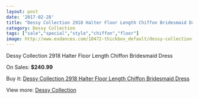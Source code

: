 ```yaml
---
layout: post
date: '2017-02-28'
title: "Dessy Collection 2918 Halter Floor Length Chiffon Bridesmaid Dress"
category: Dessy Collection
tags: ["sale","special","style","chiffon","floor"]
image: http://www.eudances.com/10472-thickbox_default/dessy-collection-2918-halter-floor-length-chiffon-bridesmaid-dress.jpg
---
```

Dessy Collection 2918 Halter Floor Length Chiffon Bridesmaid Dress

On Sales: **$240.99**
<a href="https://www.eudances.com/en/dessy-collection/3405-dessy-collection-2918-halter-floor-length-chiffon-bridesmaid-dress.html"><amp-img layout="responsive" width="600" height="600" src="//www.eudances.com/10472-thickbox_default/dessy-collection-2918-halter-floor-length-chiffon-bridesmaid-dress.jpg" alt="Dessy Collection 2918 Halter Floor Length Chiffon Bridesmaid Dress 0" /></a>
<a href="https://www.eudances.com/en/dessy-collection/3405-dessy-collection-2918-halter-floor-length-chiffon-bridesmaid-dress.html"><amp-img layout="responsive" width="600" height="600" src="//www.eudances.com/10475-thickbox_default/dessy-collection-2918-halter-floor-length-chiffon-bridesmaid-dress.jpg" alt="Dessy Collection 2918 Halter Floor Length Chiffon Bridesmaid Dress 1" /></a>
<a href="https://www.eudances.com/en/dessy-collection/3405-dessy-collection-2918-halter-floor-length-chiffon-bridesmaid-dress.html"><amp-img layout="responsive" width="600" height="600" src="//www.eudances.com/10474-thickbox_default/dessy-collection-2918-halter-floor-length-chiffon-bridesmaid-dress.jpg" alt="Dessy Collection 2918 Halter Floor Length Chiffon Bridesmaid Dress 2" /></a>
<a href="https://www.eudances.com/en/dessy-collection/3405-dessy-collection-2918-halter-floor-length-chiffon-bridesmaid-dress.html"><amp-img layout="responsive" width="600" height="600" src="//www.eudances.com/10473-thickbox_default/dessy-collection-2918-halter-floor-length-chiffon-bridesmaid-dress.jpg" alt="Dessy Collection 2918 Halter Floor Length Chiffon Bridesmaid Dress 3" /></a>

Buy it: [Dessy Collection 2918 Halter Floor Length Chiffon Bridesmaid Dress](https://www.eudances.com/en/dessy-collection/3405-dessy-collection-2918-halter-floor-length-chiffon-bridesmaid-dress.html "Dessy Collection 2918 Halter Floor Length Chiffon Bridesmaid Dress")

View more: [Dessy Collection](https://www.eudances.com/en/60-Dessy-Collection "Dessy Collection")